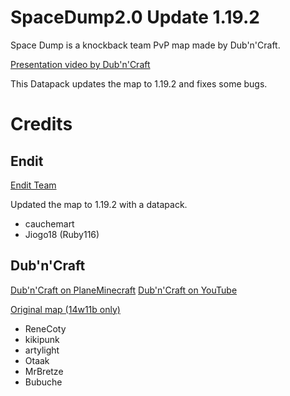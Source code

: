 # SpaceDump2.0 Update 1.19.2

Space Dump is a knockback team PvP map made by Dub'n'Craft.

[Presentation video by Dub'n'Craft](https://youtu.be/q11GRRk9DAA)

This Datapack updates the map to 1.19.2 and fixes some bugs.

# Credits

## Endit

[Endit Team](https://github.com/EnditTeam)

Updated the map to 1.19.2 with a datapack.

- cauchemart
- Jiogo18 (Ruby116)

## Dub'n'Craft

[Dub'n'Craft on PlaneMinecraft](https://www.planetminecraft.com/member/dubncraft/)
[Dub'n'Craft on YouTube](https://www.youtube.com/@DubnCraft)

[Original map (14w11b only)](https://www.planetminecraft.com/project/spacedump20-14w11b/)

- ReneCoty
- kikipunk
- artylight
- Otaak
- MrBretze
- Bubuche
